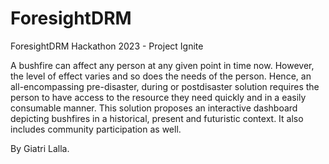# ForesightDRM
ForesightDRM Hackathon 2023 - Project Ignite


A bushfire can affect any person at any given point in time now.
However, the level of effect varies and so does the needs of the
person. Hence, an all-encompassing pre-disaster, during or postdisaster
solution requires the person to have access to the
resource they need quickly and in a easily consumable manner.
This solution proposes an interactive dashboard depicting
bushfires in a historical, present and futuristic context. It also
includes community participation as well.

By Giatri Lalla.
